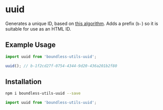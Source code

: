 <!---
THIS IS AN AUTOGENERATED FILE. EDIT PACKAGES/BOUNDLESS-UTILS-UUID/INDEX.JS INSTEAD.
-->
# uuid

Generates a unique ID, based on [this algorithm](https://gist.github.com/jed/982883). Adds a prefix (`b-`) so it is
suitable for use as an HTML ID.

## Example Usage

```js
import uuid from 'boundless-utils-uuid';

uuid(); // b-1f2cd27f-0754-4344-9d20-436a201b2f80
```

## Installation

```bash
npm i boundless-utils-uuid --save
```

```js
import uuid from 'boundless-utils-uuid';
```






